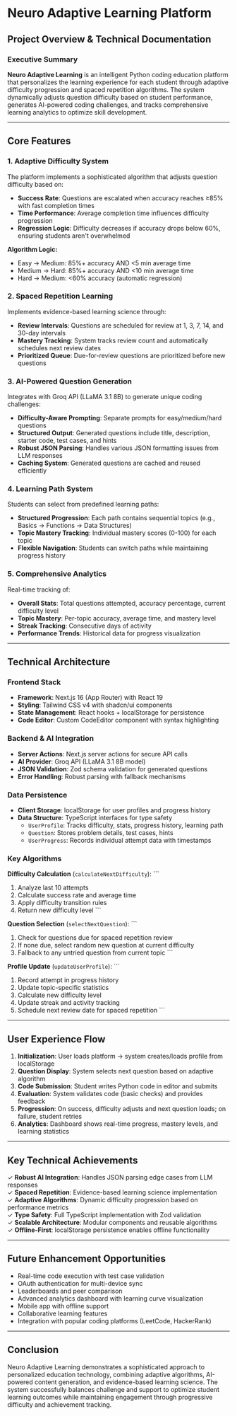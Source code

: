 # Neuro Adaptive Learning Platform
## Project Overview & Technical Documentation

### Executive Summary

**Neuro Adaptive Learning** is an intelligent Python coding education platform that personalizes the learning experience for each student through adaptive difficulty progression and spaced repetition algorithms. The system dynamically adjusts question difficulty based on student performance, generates AI-powered coding challenges, and tracks comprehensive learning analytics to optimize skill development.

---

## Core Features

### 1. **Adaptive Difficulty System**
The platform implements a sophisticated algorithm that adjusts question difficulty based on:
- **Success Rate**: Questions are escalated when accuracy reaches ≥85% with fast completion times
- **Time Performance**: Average completion time influences difficulty progression
- **Regression Logic**: Difficulty decreases if accuracy drops below 60%, ensuring students aren't overwhelmed

**Algorithm Logic:**
- Easy → Medium: 85%+ accuracy AND <5 min average time
- Medium → Hard: 85%+ accuracy AND <10 min average time  
- Hard → Medium: <60% accuracy (automatic regression)

### 2. **Spaced Repetition Learning**
Implements evidence-based learning science through:
- **Review Intervals**: Questions are scheduled for review at 1, 3, 7, 14, and 30-day intervals
- **Mastery Tracking**: System tracks review count and automatically schedules next review dates
- **Prioritized Queue**: Due-for-review questions are prioritized before new questions

### 3. **AI-Powered Question Generation**
Integrates with Groq API (LLaMA 3.1 8B) to generate unique coding challenges:
- **Difficulty-Aware Prompting**: Separate prompts for easy/medium/hard questions
- **Structured Output**: Generated questions include title, description, starter code, test cases, and hints
- **Robust JSON Parsing**: Handles various JSON formatting issues from LLM responses
- **Caching System**: Generated questions are cached and reused efficiently

### 4. **Learning Path System**
Students can select from predefined learning paths:
- **Structured Progression**: Each path contains sequential topics (e.g., Basics → Functions → Data Structures)
- **Topic Mastery Tracking**: Individual mastery scores (0-100) for each topic
- **Flexible Navigation**: Students can switch paths while maintaining progress history

### 5. **Comprehensive Analytics**
Real-time tracking of:
- **Overall Stats**: Total questions attempted, accuracy percentage, current difficulty level
- **Topic Mastery**: Per-topic accuracy, average time, and mastery level
- **Streak Tracking**: Consecutive days of activity
- **Performance Trends**: Historical data for progress visualization

---

## Technical Architecture

### Frontend Stack
- **Framework**: Next.js 16 (App Router) with React 19
- **Styling**: Tailwind CSS v4 with shadcn/ui components
- **State Management**: React hooks + localStorage for persistence
- **Code Editor**: Custom CodeEditor component with syntax highlighting

### Backend & AI Integration
- **Server Actions**: Next.js server actions for secure API calls
- **AI Provider**: Groq API (LLaMA 3.1 8B model)
- **JSON Validation**: Zod schema validation for generated questions
- **Error Handling**: Robust parsing with fallback mechanisms

### Data Persistence
- **Client Storage**: localStorage for user profiles and progress history
- **Data Structure**: TypeScript interfaces for type safety
  - `UserProfile`: Tracks difficulty, stats, progress history, learning path
  - `Question`: Stores problem details, test cases, hints
  - `UserProgress`: Records individual attempt data with timestamps

### Key Algorithms

**Difficulty Calculation** (`calculateNextDifficulty`):
\`\`\`
1. Analyze last 10 attempts
2. Calculate success rate and average time
3. Apply difficulty transition rules
4. Return new difficulty level
\`\`\`

**Question Selection** (`selectNextQuestion`):
\`\`\`
1. Check for questions due for spaced repetition review
2. If none due, select random new question at current difficulty
3. Fallback to any untried question from current topic
\`\`\`

**Profile Update** (`updateUserProfile`):
\`\`\`
1. Record attempt in progress history
2. Update topic-specific statistics
3. Calculate new difficulty level
4. Update streak and activity tracking
5. Schedule next review date for spaced repetition
\`\`\`

---

## User Experience Flow

1. **Initialization**: User loads platform → system creates/loads profile from localStorage
2. **Question Display**: System selects next question based on adaptive algorithm
3. **Code Submission**: Student writes Python code in editor and submits
4. **Evaluation**: System validates code (basic checks) and provides feedback
5. **Progression**: On success, difficulty adjusts and next question loads; on failure, student retries
6. **Analytics**: Dashboard shows real-time progress, mastery levels, and learning statistics

---

## Key Technical Achievements

✓ **Robust AI Integration**: Handles JSON parsing edge cases from LLM responses  
✓ **Spaced Repetition**: Evidence-based learning science implementation  
✓ **Adaptive Algorithms**: Dynamic difficulty progression based on performance metrics  
✓ **Type Safety**: Full TypeScript implementation with Zod validation  
✓ **Scalable Architecture**: Modular components and reusable algorithms  
✓ **Offline-First**: localStorage persistence enables offline functionality  

---

## Future Enhancement Opportunities

- Real-time code execution with test case validation
- OAuth authentication for multi-device sync
- Leaderboards and peer comparison
- Advanced analytics dashboard with learning curve visualization
- Mobile app with offline support
- Collaborative learning features
- Integration with popular coding platforms (LeetCode, HackerRank)

---

## Conclusion

Neuro Adaptive Learning demonstrates a sophisticated approach to personalized education technology, combining adaptive algorithms, AI-powered content generation, and evidence-based learning science. The system successfully balances challenge and support to optimize student learning outcomes while maintaining engagement through progressive difficulty and achievement tracking.
